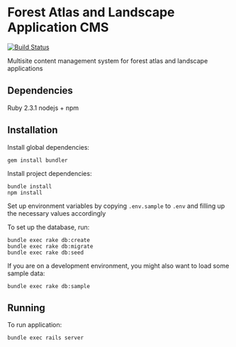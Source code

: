 # Forest Atlas and Landscape Application CMS

[![Build Status](https://travis-ci.org/Vizzuality/forest-atlas-landscape-cms.svg?branch=master)](https://travis-ci.org/Vizzuality/forest-atlas-landscape-cms)

Multisite content management system for forest atlas and landscape applications

## Dependencies

Ruby 2.3.1
nodejs + npm

## Installation

Install global dependencies:

    gem install bundler

Install project dependencies:

    bundle install
    npm install

Set up environment variables by copying `.env.sample` to `.env` and filling up the necessary values accordingly

To set up the database, run:

    bundle exec rake db:create
    bundle exec rake db:migrate
    bundle exec rake db:seed

If you are on a development environment, you might also want to load some sample data:

    bundle exec rake db:sample

## Running

To run application:

    bundle exec rails server
